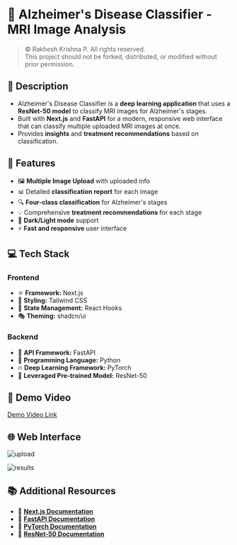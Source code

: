 # 🧠 Alzheimer's Disease Classifier - MRI Image Analysis

> &copy; Rakhesh Krishna P. All rights reserved.  
> This project should not be forked, distributed, or modified without prior permission.

## 📝 Description

- Alzheimer's Disease Classifier is a **deep learning application** that uses a **ResNet-50 model** to classify MRI images for Alzheimer's stages.
- Built with **Next.js** and **FastAPI** for a modern, responsive web interface that can classify multiple uploaded MRI images at once.
- Provides **insights** and **treatment recommendations** based on classification.

## 🚀 Features

- 🖼️ **Multiple Image Upload** with uploaded info
- 📊 Detailed **classification report** for each image
- 🔍 **Four-class classification** for Alzheimer's stages
- 💡 Comprehensive **treatment recommendations** for each stage
- 🌙 **Dark/Light mode** support
- ⚡ **Fast and responsive** user interface

## 💻 Tech Stack

### Frontend
- ⚛️ **Framework:** Next.js
- 🎨 **Styling:** Tailwind CSS
- 🔄 **State Management:** React Hooks
- 🎭 **Theming:** shadcn/ui

### Backend
- 🚀 **API Framework:** FastAPI
- 🐍 **Programming Language:** Python
- 🔥 **Deep Learning Framework:** PyTorch
- 🦾 **Leveraged Pre-trained Model:** ResNet-50

## 🎥 Demo Video

[Demo Video Link]()

## 🌐 Web Interface

![upload]()

![results]()

## 📚 Additional Resources

- 📘 **[Next.js Documentation](https://nextjs.org/docs)**
- 📘 **[FastAPI Documentation](https://fastapi.tiangolo.com/)**
- 📘 **[PyTorch Documentation](https://pytorch.org/docs/)**
- 📘 **[ResNet-50 Documentation](https://pytorch.org/hub/pytorch_vision_resnet/)**
